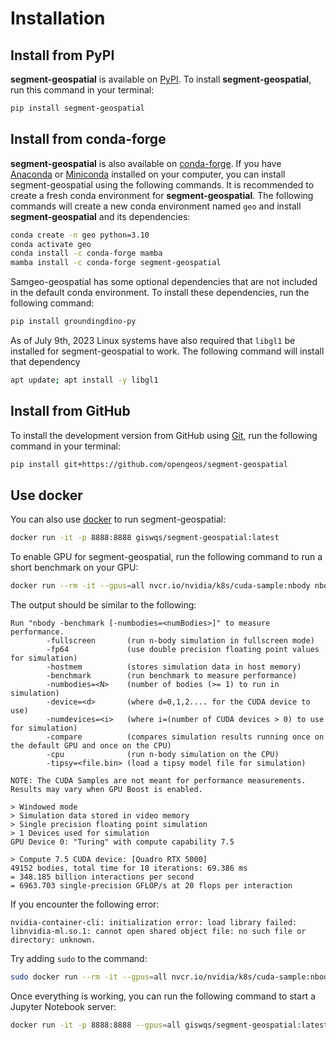 # Installation

## Install from PyPI

**segment-geospatial** is available on [PyPI](https://pypi.org/project/segment-geospatial/). To install **segment-geospatial**, run this command in your terminal:

```bash
pip install segment-geospatial
```

## Install from conda-forge

**segment-geospatial** is also available on [conda-forge](https://anaconda.org/conda-forge/segment-geospatial). If you have
[Anaconda](https://www.anaconda.com/distribution/#download-section) or [Miniconda](https://docs.conda.io/en/latest/miniconda.html) installed on your computer, you can install segment-geospatial using the following commands. It is recommended to create a fresh conda environment for **segment-geospatial**. The following commands will create a new conda environment named `geo` and install **segment-geospatial** and its dependencies:

```bash
conda create -n geo python=3.10
conda activate geo
conda install -c conda-forge mamba
mamba install -c conda-forge segment-geospatial
```

Samgeo-geospatial has some optional dependencies that are not included in the default conda environment. To install these dependencies, run the following command:

```bash
pip install groundingdino-py
```

As of July 9th, 2023 Linux systems have also required that `libgl1` be installed for segment-geospatial to work. The following command will install that dependency
```bash
apt update; apt install -y libgl1
```  

## Install from GitHub

To install the development version from GitHub using [Git](https://git-scm.com/), run the following command in your terminal:

```bash
pip install git+https://github.com/opengeos/segment-geospatial
```

## Use docker

You can also use [docker](https://hub.docker.com/r/giswqs/segment-geospatial/) to run segment-geospatial:

```bash
docker run -it -p 8888:8888 giswqs/segment-geospatial:latest
```

To enable GPU for segment-geospatial, run the following command to run a short benchmark on your GPU:

```bash
docker run --rm -it --gpus=all nvcr.io/nvidia/k8s/cuda-sample:nbody nbody -gpu -benchmark
```

The output should be similar to the following:

```text
Run "nbody -benchmark [-numbodies=<numBodies>]" to measure performance.
        -fullscreen       (run n-body simulation in fullscreen mode)
        -fp64             (use double precision floating point values for simulation)
        -hostmem          (stores simulation data in host memory)
        -benchmark        (run benchmark to measure performance)
        -numbodies=<N>    (number of bodies (>= 1) to run in simulation)
        -device=<d>       (where d=0,1,2.... for the CUDA device to use)
        -numdevices=<i>   (where i=(number of CUDA devices > 0) to use for simulation)
        -compare          (compares simulation results running once on the default GPU and once on the CPU)
        -cpu              (run n-body simulation on the CPU)
        -tipsy=<file.bin> (load a tipsy model file for simulation)

NOTE: The CUDA Samples are not meant for performance measurements. Results may vary when GPU Boost is enabled.

> Windowed mode
> Simulation data stored in video memory
> Single precision floating point simulation
> 1 Devices used for simulation
GPU Device 0: "Turing" with compute capability 7.5

> Compute 7.5 CUDA device: [Quadro RTX 5000]
49152 bodies, total time for 10 iterations: 69.386 ms
= 348.185 billion interactions per second
= 6963.703 single-precision GFLOP/s at 20 flops per interaction
```

If you encounter the following error:

```text
nvidia-container-cli: initialization error: load library failed: libnvidia-ml.so.1: cannot open shared object file: no such file or directory: unknown.
```

Try adding `sudo` to the command:

```bash
sudo docker run --rm -it --gpus=all nvcr.io/nvidia/k8s/cuda-sample:nbody nbody -gpu -benchmark
```

Once everything is working, you can run the following command to start a Jupyter Notebook server:

```bash
docker run -it -p 8888:8888 --gpus=all giswqs/segment-geospatial:latest
```
